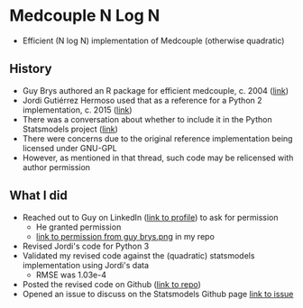 # Medcouple N Log N

- Efficient (N log N) implementation of Medcouple (otherwise quadratic)

## History
- Guy Brys authored an R package for efficient medcouple, c. 2004 ([link](https://search.r-project.org/CRAN/refmans/robustbase/html/mc.html))
- Jordi Gutiérrez Hermoso used that as a reference for a Python 2 implementation, c. 2015 ([link](https://inversethought.com/hg/))
- There was a conversation about whether to include it in the Python Statsmodels project ([link](https://groups.google.com/g/pystatsmodels/c/6QWW4tynDW8))
- There were concerns due to the original reference implementation being licensed under GNU-GPL
- However, as mentioned in that thread, such code may be relicensed with author permission

## What I did
- Reached out to Guy on LinkedIn ([link to profile](https://www.linkedin.com/in/guy-brys-412a8a65/)) to ask for permission
  - He granted permission
  - [link to permission from guy brys.png](https://github.com/hmustafamail/MedcoupleNLogN/blob/main/permission%20from%20guy%20brys.png) in my repo
- Revised Jordi's code for Python 3
- Validated my revised code against the (quadratic) statsmodels implementation using Jordi's data
  - RMSE was 1.03e-4
- Posted the revised code on Github ([link to repo](https://github.com/hmustafamail/MedcoupleNLogN))
- Opened an issue to discuss on the Statsmodels Github page [link to issue](https://github.com/statsmodels/statsmodels/issues/9570)
